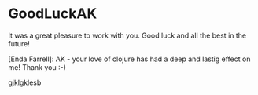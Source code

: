 # GoodLuckAK
It was a great pleasure to work with you.
Good luck and all the best in the future!

[Enda Farrell]: AK - your love of clojure has had a deep and lastig effect on me! Thank you :-)






gjklgklesb
